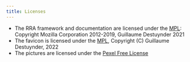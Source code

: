 ```yaml
---
title: Licenses
---
```


- The RRA framework and documentation are licensed under the [MPL](LICENSE-MPL): Copyright Mozilla Corporation 2012-2019, Guillaume Destuynder 2021
- The favicon is licensed under the [MPL](LICENSE-MPL), Copyright (C) Guillaume Destuynder, 2022
- The pictures are licensed under the [Pexel Free License](https://www.pexels.com/license/)
